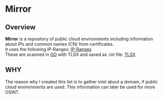 # Mirror

## Overview

**Mirror** is a repository of public cloud environments including information about IPs and common names (CN) from certificates.\
It uses the following IP-Ranges: [IP-Ranges](https://github.com/lord-alfred/ipranges)\
These are scanned in [GO](https://go.dev/doc/install) with TLSX and saved as .txt file: [TLSX](https://github.com/projectdiscovery/tlsx)

## WHY
The reason why I created this list is to gather intel about a domain, if public cloud environments are used. This information can later be used for more OSINT.
